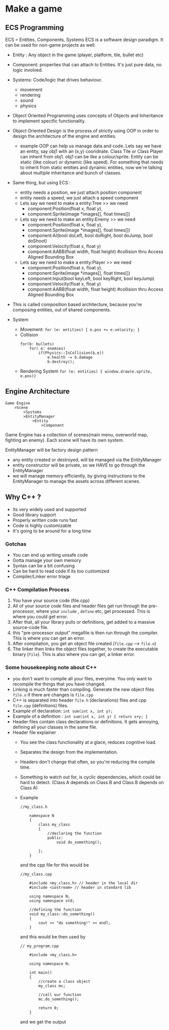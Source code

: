 # Make a game



## ECS Programming
ECS = Entities, Components, Systems
ECS is a software design paradigm. It can be used for non-game projects as well.

- Entity : Any object in the game (player, platform, tile, bullet etc)
- Component: properties that can attach to Entities. It's just pure data, no logic involved.
- Systems: Code/logic that drives behaviour.
    - movement
    - rendering
    - sound
    - physics

- Object Oriented Programming uses concepts of Objects and Inheritance to implement specific functionality.
- Object Oriented Design is the process of strictly using OOP in order to design the architecture of the engine and entities.
    - example
        OOP can help us manage data and code. Lets say we have an entity, say obj1 with an (x,y) cooridnate.
        Class Tile or Class Player can inherit from obj1. obj1 can be like a colour/sprite.
        Entity can be static (like colour) or dynamic (like speed). For something that needs
        to inherit from static entities and dynamic entities, now we're talking about multiple inheritance and bunch of classes.
- Same thing, but using ECS :
    - entity needs a position, we just attach position component
    - entity needs a speed, we just attach a speed component
    - Lets say we need to make a entity:Tree >> we need 
        - component:Position(float x, float y), 
        - component:Sprite(image *images[], float times[])
    - Lets say we need to make an entity:Enemy >> we need
        - component:Position(float x, float y), 
        - component:Sprite(image *images[], float times[])
        - component:AI(bool doLeft, bool doRight, bool doJump, bool doShoot)
        - component:Velocity(float x, float y)
        - component:AABB(float width, float height) #collision thru Access Aligned Bounding Box
    - Lets say we need to make a entity:Player >> we need
        - component:Position(float x, float y), 
        - component:Sprite(image *images[], float times[])
        - component:Input(bool keyLeft, bool keyRight, bool keyJump)
        - component:Velocity(float x, float y)
        - component:AABB(float width, float height) #collision thru Access Aligned Bounding Box
- This is called composition based architecture, because you're composing entities, out of shared components.
- System
    - Movement: `for (e: entities) { e.pos += e.velocity; }`
    - Collision
        ```
        for(b: bullets)
            for( e: enemies)
                if(Physics::IsCollision(b,e))
                    e.health -= b.damage
                    b.destroy();
        ```
    - Rendering System `for (e: entities) { window.draw(e.sprite, e.pos)}`

## Engine Architecture
```
Game Engine
    >Scene
        >Systems
        >EntityManager
            >Entity
                >Component
```
Game Engine has a collection of scenes(main menu, overworld map, fighting an enemy). Each scene will have its own system.

EntityManager will be factory design pattern 
- any entity created or destroyed, will be managed via the EntityManager
- entity constructor will be private, so we HAVE to go through the EntityManager
- we will manage memory efficiently, by giving instructions to the EntityManager to manage the assets across different scenes.

## Why C++ ?
- Its very widely used and supported
- Good library support
- Properly written code runs fast
- Code is highly customizable
- It's going to be around for a long time
### Gotchas
- You can end up writing unsafe code
- Gotta manage your own memory
- Syntax can be a bit confusing
- Can be hard to read code if its too customized
- Compiler/Linker error triage

### C++ Compilation Process
1. You have your source code (file.cpp)
2. All of your source code files and header files get run through the pre-processor, where your `include` , `define` etc, get processed. This is where you could get error.
3. After that, all your library pulls or definitions, get added to a massive source-code file.
4. this "pre-processor output" megafile is then run through the compiler. This is where you can get an error.
5. After compilation, you get an object file created (`file.cpp` --> `file.o`)
6. The linker then links the object files together, to create the executable binary (`file`). This is also where you can get, a linker error.

### Some housekeeping note about C++
- you don't want to compile all your files, everyime. You only want to recompile the things that you have changed.
- Linking is much faster than compiling. Generate the new object files `file.o` if there are changes is `file.cpp`
- C++ is separated into header `file.h` (declarations) files and cpp `file.cpp` (definitions) files.
- Example of declaration: `int sum(int x, int y);`
- Example of a definition : `int sum(int x, int y) { return x+y; }`
- Header files contain class declarations or definitions. It gets annoying, defining all your classes in the same file.
- Header file explainer
  - You see the class functionality at a glace, reduces cognitive load.
  - Separates the design from the implementation.
  - Headers don't change that often, so you're reducing the compile time.
  - Something to watch out for, is cyclic dependencies, which could be hard to detect. (Class A depends on Class B and Class B depends on Class A)
  - Example
    ```
    //my_class.h

        namespace N
        {
            class my_class
            {
                //declaring the function
                public:
                    void do_something();

            };
        }
    ```

    and the cpp file for this would be
    ```
    //my_class.cpp

        #include <my_class.h> // header in the local dir
        #include <iostream> // header in standard lib
        
        using namespace N;
        using namespace std;

        //defining the function
        void my_class::do_something()
        {
            cout << "do something!" << endl;
        }
    ```
    and this would be then used by
    ```
    // my_program.cpp

        #include <my_class.h>

        using namespace N;

        int main()
        {
            //create a class object
            my_class mc;

            //call our function
            mc.do_something();

            return 0;
        }
    ```
    and we get the output
    ```
    
    ```